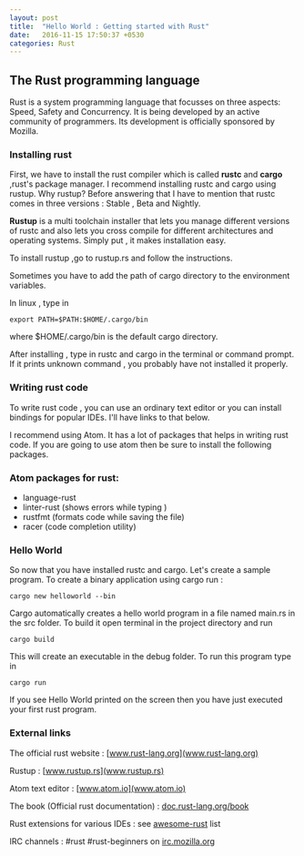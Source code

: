 ```yaml
---
layout: post
title:  "Hello World : Getting started with Rust"
date:   2016-11-15 17:50:37 +0530
categories: Rust
---
```

## The Rust programming language

Rust is a system programming language that focusses on three aspects: Speed, Safety and Concurrency. It is being developed by an active community of programmers. Its development is officially sponsored by Mozilla.

### Installing rust

First, we have to install the rust compiler which is called **rustc** and **cargo** ,rust's package manager. I recommend installing rustc and cargo using rustup. Why rustup? Before answering that I have to mention that rustc comes in three versions : Stable , Beta and Nightly.

**Rustup** is a multi toolchain installer that lets you manage different versions of rustc and also lets you cross compile for different architectures and operating systems. Simply put , it makes installation easy.

To install rustup ,go to rustup.rs and follow the instructions.

Sometimes you have to add the path of  cargo directory to the environment variables.

In linux , type in

``` export PATH=$PATH:$HOME/.cargo/bin ```     

where $HOME/.cargo/bin is the default cargo directory.

After installing , type in rustc and cargo in the terminal or command prompt. If it prints unknown command , you probably have not installed it properly.

### Writing rust code

To write rust code , you can use an ordinary text editor or you can install bindings for popular IDEs. I'll have links to that below.

I recommend using Atom. It has a lot of packages that helps in writing rust code. If you are going to use atom then be sure to install the following packages.

### Atom packages for rust:

  *  language-rust
  *  linter-rust (shows errors while typing  )
  *  rustfmt  (formats code while saving the file)
  *  racer (code completion utility)

### Hello World

So now that you have installed rustc and cargo. Let's create a sample program. To create a binary application using cargo run :

```cargo new helloworld --bin```

Cargo automatically creates a hello world program in a file named main.rs in the src folder. To build it open terminal in the project directory and run

```cargo build```

This will create an executable in the debug folder. To run this program type in

```cargo run```

If you see Hello World printed on the screen then you have just executed your first rust program.

### External links

The official rust website : [www.rust-lang.org](www.rust-lang.org)

Rustup   : [www.rustup.rs](www.rustup.rs)

Atom text editor : [www.atom.io](www.atom.io)

The book (Official rust documentation) : [doc.rust-lang.org/book](doc.rust-lang.org/book)

Rust extensions for various IDEs : see [awesome-rust](https://github.com/kud1ing/awesome-rust#ides) list

IRC channels : #rust  #rust-beginners on [irc.mozilla.org](irc.mozilla.org)
